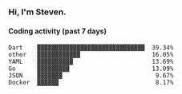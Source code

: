 ### Hi, I'm Steven.

#### Coding activity (past 7 days)
```
Dart    ▓▓▓▓▓▓▓▓▓▓▓▓▓▓▓▓▓▓▓▓▓▓▓▓▓▓▓▓▓▓  39.34%
other   ▓▓▓▓▓▓▓▓▓▓▓▓                    16.05%
YAML    ▓▓▓▓▓▓▓▓▓▓                      13.69%
Go      ▓▓▓▓▓▓▓▓▓                       13.09%
JSON    ▓▓▓▓▓▓▓                          9.67%
Docker  ▓▓▓▓▓▓                           8.17%
```
